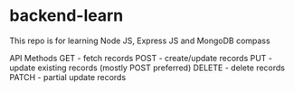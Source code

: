 # backend-learn
This repo is for learning Node JS, Express JS and MongoDB compass

API Methods
GET - fetch records
POST - create/update records
PUT - update existing records (mostly POST preferred)
DELETE - delete records 
PATCH - partial update records